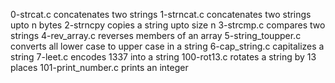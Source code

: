 0-strcat.c concatenates two strings
1-strncat.c concatenates two strings upto n bytes
2-strncpy copies a string upto size n
3-strcmp.c compares two strings
4-rev_array.c reverses members of an array
5-string_toupper.c converts all lower case to upper case in a string
6-cap_string.c capitalizes a string
7-leet.c encodes 1337 into a string
100-rot13.c rotates a string by 13 places
101-print_number.c prints an integer
